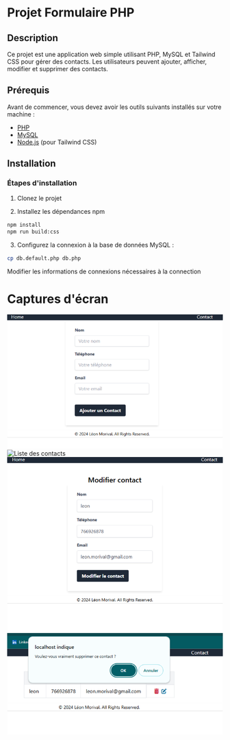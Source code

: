 # Projet Formulaire PHP

## Description

Ce projet est une application web simple utilisant PHP, MySQL et Tailwind CSS pour gérer des contacts. Les utilisateurs peuvent ajouter, afficher, modifier et supprimer des contacts.

## Prérequis

Avant de commencer, vous devez avoir les outils suivants installés sur votre machine :

- [PHP](https://www.php.net/downloads.php)
- [MySQL](https://dev.mysql.com/downloads/)
- [Node.js](https://nodejs.org/en/download/) (pour Tailwind CSS)

## Installation

### Étapes d'installation

1. Clonez le projet

2. Installez les dépendances npm

```bash
npm install
npm run build:css
```

3. Configurez la connexion à la base de données MySQL :

```bash
cp db.default.php db.php
```

Modifier les informations de connexions nécessaires à la connection

# Captures d'écran

![Ajout d'un contact](./screenshots/add_contact.png)
![Liste des contacts](./screenshot/contacts.png)
![Modification d'un contact](./screenshots/edit_contact.png)
![Confirmation de suppression](./screenshots/confirm_delete.png)

